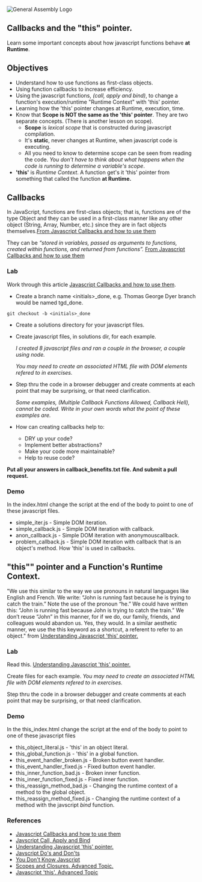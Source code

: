 ![General Assembly Logo](http://i.imgur.com/ke8USTq.png)

## Callbacks and the "this" pointer.

Learn some important concepts about how javascript functions behave **at Runtime**.

## Objectives
* Understand how to use functions as first-class objects.
* Using function callbacks to increase efficiency.
* Using the javascript functions, _(call, apply and bind)_, to change a function's execution/runtime "Runtime Context" with 'this' pointer.
* Learning how the 'this' pointer changes at Runtime, execution, time.
* Know that **Scope is NOT the same as the 'this' pointer**. They are two separate concepts. (There is another lesson on scope).  
	* **Scope** is *lexical scope* that is constructed during javascript compilation.  
	* It's **static**, never changes at Runtime, when javascript code is executing.  
	* All you need to know to determine scope can be seen from reading the code. *You don't have to think about what happens when the code is running to determine a variable's scope*.  
* **'this'** is *Runtime Context*. A function get's it 'this' pointer from something that called the function **at Runtime.**
	  


## Callbacks

In JavaScript, functions are first-class objects; that is, functions are of the type Object and they can be used in a first-class manner like any other object (String, Array, Number, etc.) since they are in fact objects themselves.[From Javascript Callbacks and how to use them](http://javascriptissexy.com/understand-javascript-callback-functions-and-use-them/)

They can be *“stored in variables, passed as arguments to functions, created within functions, and returned from functions”.* [From Javascript Callbacks and how to use them](http://javascriptissexy.com/understand-javascript-callback-functions-and-use-them/)

### Lab
Work through this article [Javascript Callbacks and how to use them](http://javascriptissexy.com/understand-javascript-callback-functions-and-use-them/). 

- Create a branch name \<initials\>_done, e.g. Thomas George Dyer branch would be named tgd_done.

```
git checkout -b <initials>_done
```

- Create a solutions directory for your javascript files.

- Create javascript files, in solutions dir, for each example.  

	*I created 8 javascript files and ran a couple in the browser, a couple using node.*

	*You may need to create an associated HTML file with DOM elements refered to in exercises.*

- Step thru the code in a browser debugger and create comments at each point that may be surprising, or that need clarification.

	*Some examples, (Multiple Callback Functions Allowed, Callback Hell), cannot be coded. Write in your own words what the point of these examples are.*
	
- How can creating callbacks help to: 
  
	* DRY up your code?  
	* Implement better abstractions?  
	* Make your code more maintainable?
	* Help to reuse code?

**Put all your answers in callback_benefits.txt file. And submit a pull request.**


### Demo
In the index.html change the script at the end of the body 
to point to one of these javascript files.
  
  * simple_iter.js - Simple DOM iteration.  
  * simple_callback.js - Simple DOM iteration with callback.  
  * anon_callback.js - Simple DOM iteration with anonymouscallback.  
  * problem_callback.js - Simple DOM iteration with callback that is an object's method. How 'this' is used in callbacks.  
  
## "this"" pointer and a Function's Runtime Context.
"We use this similar to the way we use pronouns in natural languages like English and French. We write: “John is running fast because he is trying to catch the train.” Note the use of the pronoun “he.” We could have written this: “John is running fast because John is trying to catch the train.” We don’t reuse “John” in this manner, for if we do, our family, friends, and colleagues would abandon us. Yes, they would. In a similar aesthetic manner, we use the this keyword as a shortcut, a referent to refer to an object." from [Understanding Javascript 'this' pointer.](http://javascriptissexy.com/understand-javascripts-this-with-clarity-and-master-it/)

### Lab
Read this. [Understanding Javascript 'this' pointer.](http://javascriptissexy.com/understand-javascripts-this-with-clarity-and-master-it/)

Create files for each example. *You may need to create an associated HTML file with DOM elements refered to in exercises.*

Step thru the code in a browser debugger and create comments at each point that may be surprising, or that need clarification.

### Demo

In the this_index.html change the script at the end of the body 
to point to one of these javascript files

* this_object_literal.js - 'this' in an object literal.
* this_global_function.js - 'this' in a global function.
* this_event_handler_broken.js - Broken button event handler.  
* this_event_handler_fixed.js - Fixed button event handler.
* this_inner_function_bad.js - Broken inner function.  
* this_inner_function_fixed.js - Fixed inner function.  
* this_reassign_method_bad.js - Changing the runtime context of a method to the global object.
* this_reassign_method_fixed.js - Changing the runtime context of a method with the javscript _bind_ function.


### References 
* [Javascript Callbacks and how to use them](http://javascriptissexy.com/understand-javascript-callback-functions-and-use-them/)
* [Javscript Call, Apply and Bind](http://javascriptissexy.com/javascript-apply-call-and-bind-methods-are-essential-for-javascript-professionals/)
* [Understanding Javascript 'this' pointer.](http://javascriptissexy.com/understand-javascripts-this-with-clarity-and-master-it/)
* [Javscript Do's and Don'ts](http://programming.oreilly.com/2014/05/dos-and-donts-in-javascript.html)
* [You Don't Know Javscript](https://github.com/getify/You-Dont-Know-JS)
* [Scopes and Closures. Advanced Topic.](https://github.com/getify/You-Dont-Know-JS/blob/master/scope%20&%20closures/README.md)
* [Javascript 'this'. Advanced Topic](https://github.com/getify/You-Dont-Know-JS/blob/master/this%20&%20object%20prototypes/README.md)

